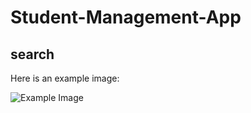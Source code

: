 # Student-Management-App

## search
Here is an example image:

![Example Image](WinFormsApp\WinFormsApp\images\1.png)
